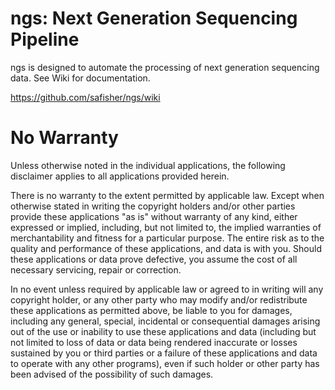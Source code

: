 ngs: Next Generation Sequencing Pipeline
========================================

ngs is designed to automate the processing of next generation sequencing data. See Wiki for documentation.

https://github.com/safisher/ngs/wiki


No Warranty
=================

Unless otherwise noted in the individual applications, the following disclaimer applies to all applications provided herein.

There is no warranty to the extent permitted by applicable law. Except when otherwise stated in writing the copyright holders and/or other parties provide these applications "as is" without warranty of any kind, either expressed or implied, including, but not limited to, the implied warranties of merchantability and fitness for a particular purpose. The entire risk as to the quality and performance of these applications, and data is with you. Should these applications or data prove defective, you assume the cost of all necessary servicing, repair or correction.

In no event unless required by applicable law or agreed to in writing will any copyright holder, or any other party who may modify and/or redistribute these applications as permitted above, be liable to you for damages, including any general, special, incidental or consequential damages arising out of the use or inability to use these applications and data (including but not limited to loss of data or data being rendered inaccurate or losses sustained by you or third parties or a failure of these applications and data to operate with any other programs), even if such holder or other party has been advised of the possibility of such damages.

